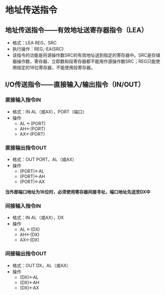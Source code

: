 # 地址传送指令

## 地址传送指令——有效地址送寄存器指令（LEA）

* 格式：LEA REG，SRC
* 执行操作：REG,-EA(SRC)
* 该指令的功能是将源操作数SRC的有效地址送到指定的寄存器中。SRC是存储器操作数，寄存器、立即数和段寄存器都不能用作源操作数SRC；REG只能使用规定的16位寄存器，不能使用段寄存器。

## I/O传送指令——直接输入/输出指令（IN/OUT）

### 直接输入指令IN

* 格式：IN AL（或AX），PORT（端口）
* 操作
  * AL <-(PORT)
  * AH<-(PORT)
  * AX<-(PORT)

### 直接输出指令OUT

* 格式：OUT PORT，AL（或AX）
* 操作
  * (PORT)<-AL 
  * (PORT)<-AH
  * (PORT)<-AX

**当外部端口地址为16位时，必须使用寄存器间接寻址，端口地址先送至DX中**

### 间接输入指令IN

* 格式：IN AL（或AX），DX
* 操作
  * AL <-(DX)
  * AH<-(DX)
  * AX<-(DX)

### 间接输出指令OUT

* 格式：OUT DX，AL（或AX）
* 操作
  * (DX)<-AL 
  * (DX)<-AH
  * (DX)<-AX